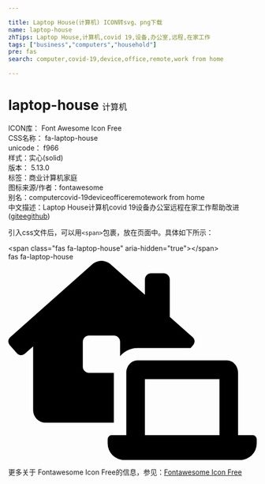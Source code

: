 ```yaml
---

title: Laptop House(计算机) ICON转svg、png下载
name: laptop-house
zhTips: Laptop House,计算机,covid 19,设备,办公室,远程,在家工作
tags: ["business","computers","household"]
pre: fas
search: computer,covid-19,device,office,remote,work from home

---
```


# laptop-house  <small style="font-size: 60%;font-weight: 100">计算机</small>


<div class="detail-page">
<p>
<span>
ICON库：
<span class="badge-secondary badge">Font Awesome Icon Free</span> 
</span>
<br/>
<span>
CSS名称：
<span class="badge-secondary badge">fa-laptop-house</span> 
</span>
<br/>
<span>
unicode：
<span class="badge-secondary badge">f966</span> 
<copy-btn content='f966' btn-title=""></copy-btn>
<copy-btn :content='String.fromCodePoint(parseInt("f966", 16))' btn-title="复制U"></copy-btn>
</span><br/><span>样式：<span class="badge-light badge">实心(solid)</span></span>
<br/>
<span>
版本：
<span class="badge-secondary badge">5.13.0</span> 
</span><br/><span>标签：<span class="badge-light badge"><router-link to="/tags/business.html">商业</router-link></span><span class="badge-light badge"><router-link to="/tags/computers.html">计算机</router-link></span><span class="badge-light badge"><router-link to="/tags/household.html">家庭</router-link></span></span>
<br/>
<span>图标来源/作者：<span class="badge-light badge">fontawesome</span></span> 
<br/>
<span>别名：<span class="badge-light badge">computer</span><span class="badge-light badge">covid-19</span><span class="badge-light badge">device</span><span class="badge-light badge">office</span><span class="badge-light badge">remote</span><span class="badge-light badge">work from home</span></span><br/><span class="zh-detail">中文描述：<span class="badge-primary badge">Laptop House</span><span class="badge-primary badge">计算机</span><span class="badge-primary badge">covid 19</span><span class="badge-primary badge">设备</span><span class="badge-primary badge">办公室</span><span class="badge-primary badge">远程</span><span class="badge-primary badge">在家工作</span><span class="help-link"><span>帮助改进</span>(<a href="https://gitee.com/liuwave/icon-helper/edit/master/json/fontawesome/solid/laptop-house.json" target="_blank" rel="noopener noreferrer">gitee</a><a href="https://github.com/liuwave/icon-helper/edit/master/json/fontawesome/solid/laptop-house.json" target="_blank" rel="noopener noreferrer">github</a></span>)</span><br/>
</p>
</div>
<div class="alert alert-dark">
  <i class="fas fa-laptop-house fa-xs"></i>
  <i class="fas fa-laptop-house fa-sm"></i>
  <i class="fas fa-laptop-house fa-lg"></i>
  <i class="fas fa-laptop-house fa-2x"></i>
  <i class="fas fa-laptop-house fa-3x"></i>
  <i class="fas fa-laptop-house fa-5x"></i>
  <i class="fas fa-laptop-house fa-7x"></i>
</div>
<div>
  <p>引入css文件后，可以用<code>&lt;span&gt;</code>包裹，放在页面中。具体如下所示：    
  </p>
  <div class="alert alert-primary" style="font-size: 14px">
    &lt;span class="fas fa-laptop-house" aria-hidden="true"&gt;&lt;/span&gt;
    <copy-btn content='<span class="fas fa-laptop-house" aria-hidden="true"></span>'></copy-btn>
  </div>
  <div class="alert alert-secondary">
    <i class="fas fa-laptop-house"
    style="font-size: 24px"
    aria-hidden="true"></i> fas fa-laptop-house
    <copy-btn content="fas fa-laptop-house" btn-title="复制图标名称"></copy-btn>
  </div>
</div>
<div id="svg" class="svg-wrap">
<svg xmlns="http://www.w3.org/2000/svg" viewBox="0 0 640 512"><path d="M272,288H208a16,16,0,0,1-16-16V208a16,16,0,0,1,16-16h64a16,16,0,0,1,16,16v37.12C299.11,232.24,315,224,332.8,224H469.74l6.65-7.53A16.51,16.51,0,0,0,480,207a16.31,16.31,0,0,0-4.75-10.61L416,144V48a16,16,0,0,0-16-16H368a16,16,0,0,0-16,16V87.3L263.5,8.92C258,4,247.45,0,240.05,0s-17.93,4-23.47,8.92L4.78,196.42A16.15,16.15,0,0,0,0,207a16.4,16.4,0,0,0,3.55,9.39L22.34,237.7A16.22,16.22,0,0,0,33,242.48,16.51,16.51,0,0,0,42.34,239L64,219.88V384a32,32,0,0,0,32,32H272ZM629.33,448H592V288c0-17.67-12.89-32-28.8-32H332.8c-15.91,0-28.8,14.33-28.8,32V448H266.67A10.67,10.67,0,0,0,256,458.67v10.66A42.82,42.82,0,0,0,298.6,512H597.4A42.82,42.82,0,0,0,640,469.33V458.67A10.67,10.67,0,0,0,629.33,448ZM544,448H352V304H544Z"/></svg>
</div>
<detail full-name='fa-laptop-house'></detail>
    
<div><p>更多关于  Fontawesome Icon Free的信息，参见：<a target="_blank" href="https://iconhelper.cn/fontawesome.html">Fontawesome Icon Free</a>
</p></div>
